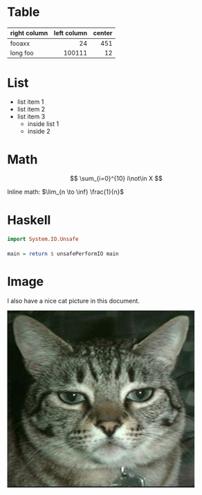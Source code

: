 # Table

<!--
(defun orgtbl-to-gfm (table params)
  "Convert the Orgtbl mode TABLE to GitHub Flavored Markdown."
  (let* ((alignment (mapconcat (lambda (x) (if x "|--:" "|---"))
			       org-table-last-alignment ""))
	 (params2
	  (list
	   :splice t
	   :hline (concat alignment "|")
	   :lstart "| " :lend " |" :sep " | ")))
    (orgtbl-to-generic table (org-combine-plists params2 params))))
-->

<!-- to reformat tables, go inside the table in Emacs, then:

     M-x orgtbl-mode
	 M-x orgtbl-send-table

     and then put a new line before and after the output table.
-->
<!--
#+ORGTBL: SEND sample orgtbl-to-gfm
| right column | left column | center |
|--------------+-------------+--------|
| fooaxx       |          24 |    451 |
| long foo     |      100111 |     12 |
-->

<!-- #BEGIN RECEIVE ORGTBL sample -->

| right column | left column | center |
|---|--:|--:|
| fooaxx | 24 | 451 |
| long foo | 100111 | 12 |

<!-- #END RECEIVE ORGTBL sample -->

# List

  - list item 1
  - list item 2
  - list item 3
    + inside list 1
	+ inside 2

# Math

$$ \sum_{i=0}^{10} i\not\in X $$

Inline math: $\lim_{n \to \inf} \frac{1}{n}$

# Haskell

```haskell
import System.IO.Unsafe

main = return $ unsafePerformIO main
```

# Image

I also have a nice cat picture in this document.

![caption test](image.jpg "Alt text test")

